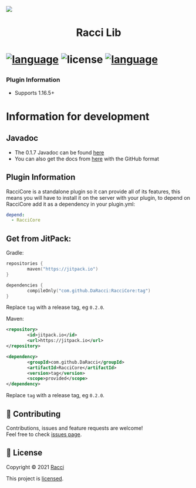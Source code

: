 <img src="https://cdn.discordapp.com/attachments/431545763928211457/853353180271214662/mfthread.png">
<h1 align="center">Racci Lib<h1>
<p>
  <a href="https://jitpack.io/#DaRacci/RacciCore"><img src="https://jitpack.io/v/DaRacci/RacciCore.svg?style=flat-square" alt="language"/></a>
  <img src="https://img.shields.io/github/license/DaRacci/RacciCore?color=blue&style=flat-square"  alt="license"/>
<a href="https://discord.gg/9D986MAfZk"><img src="https://img.shields.io/discord/812625173315584030?label=discord&style=flat-square"  alt="language"/></a>
</p>
 
### Plugin Information
  - Supports 1.16.5+

# Information for development

## Javadoc
* The 0.1.7 Javadoc can be found [here](https://javadoc.jitpack.io/com/github/DaRacci/RacciCore/0.1.7/javadoc)
* You can also get the docs from [here](https://racciCore.sylphmc.com) with the GitHub format 
  
## Plugin Information
  
RacciCore is a standalone plugin so it can provide all of its features, this means you will have to install it
on the server with your plugin, to depend on RacciCore add it as a dependency in your plugin.yml:

```yaml
depend:
  - RacciCore
```
  
## Get from JitPack:

Gradle:

```kotlin
repositories {
        maven("https://jitpack.io")
}
```

```kotlin
dependencies {
        compileOnly("com.github.DaRacci:RacciCore:tag")
}
```

Replace `tag` with a release tag, eg `0.2.0`.
  
Maven:

```xml
<repository>
        <id>jitpack.io</id>
        <url>https://jitpack.io</url>
</repository>
```

```xml
<dependency>
        <groupId>com.github.DaRacci</groupId>
        <artifactId>RacciCore</artifactId>
        <version>tag</version>
        <scope>provided</scope>
</dependency>
```
  
Replace `tag` with a release tag, eg `0.2.0`.

## 🤝 Contributing

Contributions, issues and feature requests are welcome!<br />Feel free to check [issues page](https://github.com/DaRacci/RacciCore/issues).

## 📝 License

Copyright © 2021 [Racci](https://github.com/DaRacci)
  
This project is [licensed](https://github.com/DaRacci/RacciCore/blob/master/LICENSE.md).
